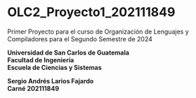 # OLC2_Proyecto1_202111849
Primer Proyecto para el curso de Organización de Lenguajes y Compiladores para el Segundo Semestre de 2024

**Universidad de San Carlos de Guatemala**  
**Facultad de Ingeniería**  
**Escuela de Ciencias y Sistemas**  

**Sergio Andrés Larios Fajardo**  
**Carné 202111849**  
